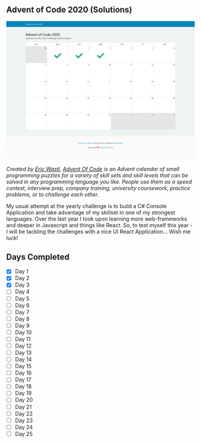 ## Advent of Code 2020 (Solutions)

![Screenshot of Day-3 Completed Calendar](/public/images/screenshot-day-3-done.png)

*Created by [Eric Wastl](http://was.tl/), [Advent Of Code](https://adventofcode.com/) is an Advent calendar of small programming puzzles for a variety of skill sets and skill levels that can be solved in any programming language you like. People use them as a speed contest, interview prep, company training, university coursework, practice problems, or to challenge each other.*

My usual attempt at the yearly challenge is to build a C# Console Application and take advantage of my skillset in one of my strongest languages. Over the last year I took upon learning more web-frameworks and deeper in Javascript and things like React. So, to test myself this year - I will be tackling the challenges with a nice UI React Application... Wish me luck!

## Days Completed

- [x] Day 1
- [x] Day 2
- [x] Day 3
- [ ] Day 4
- [ ] Day 5
- [ ] Day 6
- [ ] Day 7
- [ ] Day 8
- [ ] Day 9
- [ ] Day 10
- [ ] Day 11
- [ ] Day 12
- [ ] Day 13
- [ ] Day 14
- [ ] Day 15
- [ ] Day 16
- [ ] Day 17
- [ ] Day 18
- [ ] Day 19
- [ ] Day 20
- [ ] Day 21
- [ ] Day 22
- [ ] Day 23
- [ ] Day 24
- [ ] Day 25
